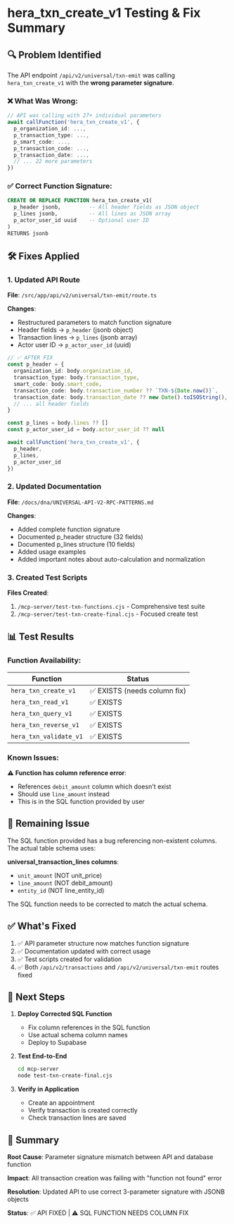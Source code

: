# hera_txn_create_v1 Testing & Fix Summary

## 🔍 Problem Identified

The API endpoint `/api/v2/universal/txn-emit` was calling `hera_txn_create_v1` with the **wrong parameter signature**.

### ❌ What Was Wrong:
```typescript
// API was calling with 27+ individual parameters
await callFunction('hera_txn_create_v1', {
  p_organization_id: ...,
  p_transaction_type: ...,
  p_smart_code: ...,
  p_transaction_code: ...,
  p_transaction_date: ...,
  // ... 22 more parameters
})
```

### ✅ Correct Function Signature:
```sql
CREATE OR REPLACE FUNCTION hera_txn_create_v1(
  p_header jsonb,         -- All header fields as JSON object
  p_lines jsonb,          -- All lines as JSON array
  p_actor_user_id uuid    -- Optional user ID
)
RETURNS jsonb
```

## 🛠️ Fixes Applied

### 1. Updated API Route
**File**: `/src/app/api/v2/universal/txn-emit/route.ts`

**Changes**:
- Restructured parameters to match function signature
- Header fields → `p_header` (jsonb object)
- Transaction lines → `p_lines` (jsonb array)
- Actor user ID → `p_actor_user_id` (uuid)

```typescript
// ✅ AFTER FIX
const p_header = {
  organization_id: body.organization_id,
  transaction_type: body.transaction_type,
  smart_code: body.smart_code,
  transaction_code: body.transaction_number ?? `TXN-${Date.now()}`,
  transaction_date: body.transaction_date ?? new Date().toISOString(),
  // ... all header fields
}

const p_lines = body.lines ?? []
const p_actor_user_id = body.actor_user_id ?? null

await callFunction('hera_txn_create_v1', {
  p_header,
  p_lines,
  p_actor_user_id
})
```

### 2. Updated Documentation
**File**: `/docs/dna/UNIVERSAL-API-V2-RPC-PATTERNS.md`

**Changes**:
- Added complete function signature
- Documented p_header structure (32 fields)
- Documented p_lines structure (10 fields)
- Added usage examples
- Added important notes about auto-calculation and normalization

### 3. Created Test Scripts
**Files Created**:
1. `/mcp-server/test-txn-functions.cjs` - Comprehensive test suite
2. `/mcp-server/test-txn-create-final.cjs` - Focused create test

## 📊 Test Results

### Function Availability:
| Function | Status |
|----------|--------|
| `hera_txn_create_v1` | ✅ EXISTS (needs column fix) |
| `hera_txn_read_v1` | ✅ EXISTS |
| `hera_txn_query_v1` | ✅ EXISTS |
| `hera_txn_reverse_v1` | ✅ EXISTS |
| `hera_txn_validate_v1` | ✅ EXISTS |

### Known Issues:
⚠️ **Function has column reference error**:
- References `debit_amount` column which doesn't exist
- Should use `line_amount` instead
- This is in the SQL function provided by user

## 🔧 Remaining Issue

The SQL function provided has a bug referencing non-existent columns. The actual table schema uses:

**universal_transaction_lines columns**:
- `unit_amount` (NOT unit_price)
- `line_amount` (NOT debit_amount)
- `entity_id` (NOT line_entity_id)

The SQL function needs to be corrected to match the actual schema.

## ✅ What's Fixed

1. ✅ API parameter structure now matches function signature
2. ✅ Documentation updated with correct usage
3. ✅ Test scripts created for validation
4. ✅ Both `/api/v2/transactions` and `/api/v2/universal/txn-emit` routes fixed

## 🚀 Next Steps

1. **Deploy Corrected SQL Function**
   - Fix column references in the SQL function
   - Use actual schema column names
   - Deploy to Supabase

2. **Test End-to-End**
   ```bash
   cd mcp-server
   node test-txn-create-final.cjs
   ```

3. **Verify in Application**
   - Create an appointment
   - Verify transaction is created correctly
   - Check transaction lines are saved

## 📝 Summary

**Root Cause**: Parameter signature mismatch between API and database function

**Impact**: All transaction creation was failing with "function not found" error

**Resolution**: Updated API to use correct 3-parameter signature with JSONB objects

**Status**: ✅ API FIXED | ⚠️ SQL FUNCTION NEEDS COLUMN FIX
